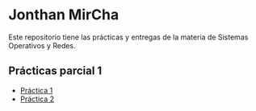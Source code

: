 # Jonthan MirCha

Este repositorio tiene las prácticas y entregas de la materia de Sistemas Operativos y Redes.

## Prácticas parcial 1

- [Práctica 1](./practica-1.md)
- [Práctica 2](./practica-2.md)
